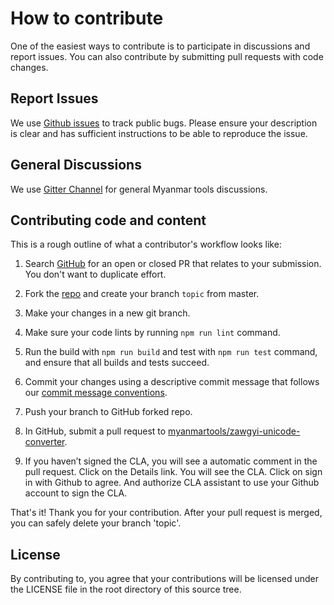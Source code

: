 # How to contribute

One of the easiest ways to contribute is to participate in discussions and report issues. You can also contribute by submitting pull requests with code changes.

## Report Issues

We use [Github issues](https://github.com/myanmartools/zawgyi-unicode-converter-native/issues) to track public bugs. Please ensure your description is clear and has sufficient instructions to be able to reproduce the issue.

## General Discussions

We use [Gitter Channel](https://gitter.im/myanmartools/community) for general Myanmar tools discussions.

## Contributing code and content

This is a rough outline of what a contributor's workflow looks like:

1. Search [GitHub](https://github.com/myanmartools/zawgyi-unicode-converter-native/pulls) for an open or closed PR that relates to your submission. You don't want to duplicate effort.

2. Fork the [repo](https://github.com/myanmartools/zawgyi-unicode-converter-native) and create your branch `topic` from master.

3. Make your changes in a new git branch.

4. Make sure your code lints by running `npm run lint` command.

5. Run the build with `npm run build` and test with `npm run test` command, and ensure that all builds and tests succeed.

6. Commit your changes using a descriptive commit message that follows our [commit message conventions](https://gist.github.com/dagonmetric-contributor/b3815561401555fa9ac2530f32e56dd3).

7. Push your branch to GitHub forked repo.

8. In GitHub, submit a pull request to [myanmartools/zawgyi-unicode-converter](https://github.com/myanmartools/zawgyi-unicode-converter-native).

9. If you haven’t signed the CLA, you will see a automatic comment in the pull request. Click on the Details link. You will see the CLA. Click on sign in with Github to agree. And authorize CLA assistant to use your Github account to sign the CLA.

That's it! Thank you for your contribution. After your pull request is merged, you can safely delete your branch 'topic'.

## License

By contributing to, you agree that your contributions will be licensed under the LICENSE file in the root directory of this source tree.
